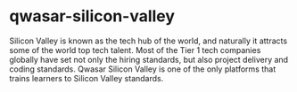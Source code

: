 # qwasar-silicon-valley
Silicon Valley is known as the tech hub of the world, and naturally it attracts some of the world top tech talent. Most of the Tier 1 tech companies globally have set not only the hiring standards, but also project delivery and coding standards. Qwasar Silicon Valley is one of the only platforms that trains learners to Silicon Valley standards.
